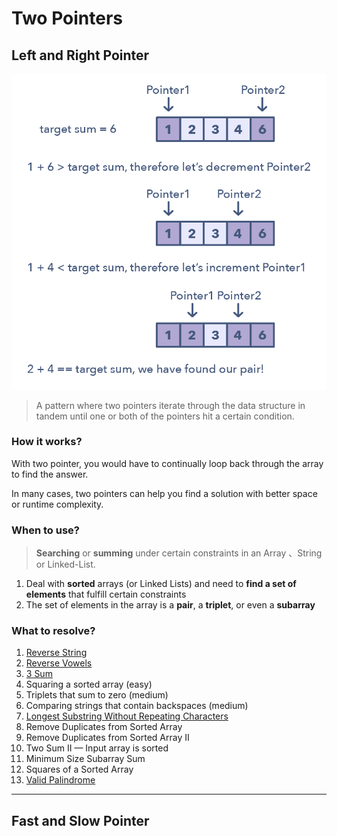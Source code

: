 # Two Pointers

## Left and Right Pointer
![Two Pointer](../../assets/two-pointer.jpg)

> A pattern where two pointers iterate through the data structure in tandem until one or both of the pointers hit a certain condition.

### How it works?
With two pointer, you would have to continually loop back through the array to find the answer.

In many cases, two pointers can help you find a solution with better space or runtime complexity.

### When to use?
> **Searching** or **summing** under certain constraints in an Array 、String or Linked-List.
  1. Deal with **sorted** arrays (or Linked Lists) and need to **find a set of elements** that fulfill certain constraints
  2. The set of elements in the array is a **pair**, a **triplet**, or even a **subarray**

### What to resolve?
1. [Reverse String](../../daily/string/reverseString.md)
2. [Reverse Vowels](../../daily/string/reverseVowels.md)
3. [3 Sum](../../blind75/array/3-sum.md)
4. Squaring a sorted array (easy)
5. Triplets that sum to zero (medium)
6. Comparing strings that contain backspaces (medium)
7. [Longest Substring Without Repeating Characters](/blind75//string/longestSubstringWithoutRepeatingCharacters.js)
8. Remove Duplicates from Sorted Array
9. Remove Duplicates from Sorted Array II
10. Two Sum II — Input array is sorted
11. Minimum Size Subarray Sum
12. Squares of a Sorted Array
13. [Valid Palindrome](../blind75/string/valid-palindrome.md)

---

## Fast and Slow Pointer

